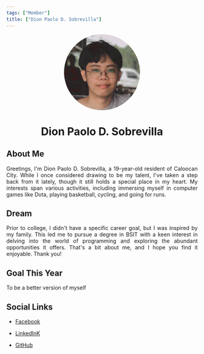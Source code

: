 ```yaml
---
tags: ["Member"]
title: ["Dion Paolo D. Sobrevilla"]
---
```


<TagLinks/>

<div align="center">
  <div style="border-radius: 50%; overflow: hidden; width: 200px; height: 200px;">
    <img src="../../images/Dion.jpg" width="200" height="200" style="object-fit: cover; width: 100%; height: 100%;" />
  </div>
</div>

<div align="center">
  <h1>Dion Paolo D. Sobrevilla</h1>
</div>

<div style="text-align: justify;">
  <h2>About Me</h2>
  <p>Greetings, I'm Dion Paolo D. Sobrevilla, a 19-year-old resident of Caloocan City. While I once considered drawing to be my talent, I've taken a step back from it lately, though it still holds a special place in my heart. My interests span various activities, including immersing myself in computer games like Dota, playing basketball, cycling, and going for runs.
</p>

  <h2>Dream</h2>
  <p>Prior to college, I didn't have a specific career goal, but I was inspired by my family. This led me to pursue a degree in BSIT with a keen interest in delving into the world of programming and exploring the abundant opportunities it offers. That's a bit about me, and I hope you find it enjoyable. Thank you!</p>
  
  <h2>Goal This Year</h2>
  <p>To be a better version of myself</p>

  <h2>Social Links</h2>
  <ul>
    <li>
      <p>
        <a href="https://www.facebook.com/dion.sobrevilla.31">Facebook</a>
      </p>
    </li>
    <li>
      <p>
        <a href="https://www.linkedin.com/in/sobrevilla-dion-paolo-d-a-1b07b0290/">LinkedInK</a>
      </p>
    </li>
    <li>
      <p>
        <a href="https://github.com/Patatas31/dcc-portfolio">GitHub</a>
      </p>
    </li>
  </ul>
</div>